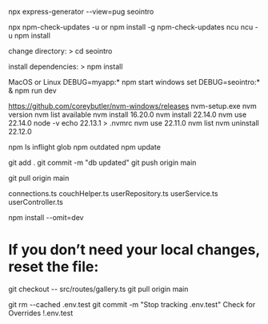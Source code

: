 npx express-generator --view=pug seointro

npx npm-check-updates -u
or
npm install -g npm-check-updates
ncu
ncu -u
npm install

change directory: > cd seointro

install dependencies: > npm install

MacOS or Linux
DEBUG=myapp:* npm start
windows
set DEBUG=seointro:* & npm run dev

https://github.com/coreybutler/nvm-windows/releases
nvm-setup.exe
nvm version
nvm list available
nvm install 16.20.0
nvm install 22.14.0
nvm use 22.14.0
node -v
echo 22.13.1 > .nvmrc
nvm use 22.11.0
nvm list
nvm uninstall 22.12.0

npm ls inflight glob
npm outdated
npm update

git add .
git commit -m "db updated"
git push origin main

git pull origin main



connections.ts
couchHelper.ts
userRepository.ts
userService.ts
userController.ts


npm install --omit=dev


# If you don’t need your local changes, reset the file:
git checkout -- src/routes/gallery.ts
git pull origin main


git rm --cached .env.test
git commit -m "Stop tracking .env.test"
Check for Overrides
!.env.test